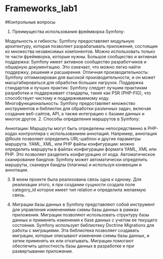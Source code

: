 # Frameworks_lab1

#Контрольные вопросы
1. Преимущества использования фреймворка Symfony:

Модульность и гибкость: Symfony предоставляет модульную архитектуру, которая позволяет разрабатывать приложения, состоящие из множества независимых компонентов. Можно использовать только те части фреймворка, которые нужны. 
Большое сообщество и активная поддержка: Symfony имеет активное сообщество разработчиков и обширную документацию. Это означает, что  можно легко найти поддержку, решения и расширения.
Отличная производительность: Symfony оптимизирован для высокой производительности, и он может масштабироваться для обработки больших нагрузок.
Поддержка стандартов и лучших практик: Symfony следует лучшим практикам разработки и поддерживает стандарты, такие как PSR (PHP-FIG), что способствует чистому и поддерживаемому коду.
Многофункциональность: Symfony предоставляет множество инструментов и библиотек для обработки различных задач, включая создание веб-сайтов, API, а также интеграцию с базами данных и многое другое.
2. Способы определения маршрутов в Symfony:

Аннотации: Маршруты могут быть определены непосредственно в PHP-кодах контроллера с использованием аннотаций. Например, аннотация @Route позволяет определить URL-шаблон и другие параметры маршрута.
YAML, XML, или PHP файлы конфигурации: можно определить маршруты в файлах конфигурации формата YAML, XML или PHP. Это позволяет разделить конфигурацию от кода.
Автоматическое сканирование бандлов: Symfony может автоматически определить маршруты, сканируя бандлы (плагины) и используя конвенции и аннотации.

3. В моем проекте была реализована связь одна к одному. Для реализации этого, я при создании сущности создала поле category_id которое имеет тип relation и определила желаемую связь.
   
4. Миграции базы данных в Symfony представляют собой инструмент для управления изменениями схемы базы данных в рамках приложения. Миграции позволяют использовать структуру базы данных и применять изменения к базе данных с учетом ее текущего состояния. Symfony использует библиотеку Doctrine Migrations для работы с миграциями. Эта библиотека позволяет создавать миграции, которые описывают изменения схемы базы данных, и затем применять их или откатывать. Миграции помогают обеспечить целостность  базы данных в разработке и при развертывании приложения.
